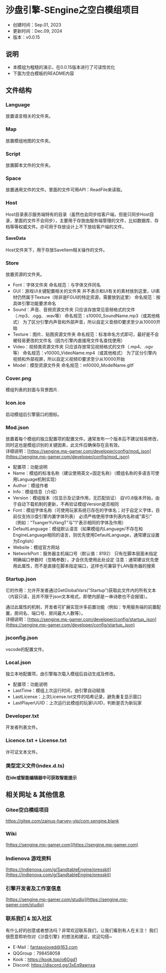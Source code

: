 # 沙盘引擎-SEngine之空白模组项目

- 创建时间：Sep.01, 2023
- 更新时间：Dec.09, 2024
- 版本：v0.0.15

## 说明

- 本模组为粗糙的演示，在0.0.15版本进行了可读性优化
- 下面为空白模板的README内容

## 文件结构

### Language

放置语言相关的文件夹。

### Map

放置模组地图的文件夹。

### Script

放置脚本文件的文件夹。

### Space

放置通用文件的文件。里面的文件可用API：ReadFile来读取。

### Host

Host目录表示服务端特有的目录（虽然也会同步给客户端，但是只同步Host目录，里面的文件不会同步），主要用于存放由服务端管理的文件，比如数据库、存档等等权威文件。亦可用于存放设计上不下放给客户端的文件。

#### SaveData

Host文件夹下，用于存放SaveItem相关操作的文件。

### Store

放置资源的文件夹。

- Font：字体文件夹
命名规范：与字体文件同名
- GUI：游戏UI关键配置相关的文件夹
并不表示和UI有关的素材放到这里，UI素材仍然属于Texture（除非是FGUI的特定资源，需要放到这里）
命名规范：按具体引擎功能要求命名
- Sound：声音、音频资源文件夹
只应该存放常见音频格式的文件（.mp3、.ogg、.wav等）
命名规范：s10000_SoundName.mp3（或其他格式）
为了区分引擎内声音和外部声音，所以自定义音频ID要求至少从10000开始
- Texture：图片、贴图资源文件夹
命名规范：标准命名方式即可，最好是不会被轻易更改的文件名（因为引擎内直接用文件名查找使用）
- Video：视频类资源文件夹
只应该存放常见视频格式的文件（.mp4、.ogv等）
命名规范：v10000_VideoName.mp4（或其他格式）
为了区分引擎内视频和外部视屏，所以自定义视频ID要求至少从10000开始
- Model：模型资源文件夹
命名规范：m10000_ModelName.gltf

### Cover.png

模组列表的封面与背景图片.

### Icon.ico

启动模组后引擎窗口的图标。

### Mod.json

放置着每个模组的独立配置项的配置文件。通常发布一个版本后不建议轻易修改，同时这也是模组识别的关键因素，此文件应确保存在且有效。  
详细说明：[https://sengine.mp-gamer.com/developer/config/mod_json](https://sengine.mp-gamer.com/developer/config/mod_json)

- 配置项：功能说明
- Name：模组的标准名称（建议使用英文+固定名称）（模组名称的多语言可使用Language机制实现）
- Author：模组作者
- Info：模组信息（介绍）
- Version：模组版本（仅显示及记录作用，无匹配验证）
自V0.8版本开始，由于自动下载机制的更新，不再验证模组Version是否相同
- Font：模组字体名称（可使用玩家系统已存在的字体名；对于自定义字体，目前仅支持沙盘引擎内置字体列表）
必须严格使用字体列表内名称或"索引"
（例如："TsangerYuYangT"与"1"表示相同的字体及作用）
- DefaultLanguage：模组默认语言（如果模组内Language/不存在和EngineLanguage相同的语言，则优先使用DefaultLanguage，通常建议设置为English）
- Website：模组官方网站
- NetworkPort：服务器主机端口号（默认值：8192）
只有在脚本层面未指定明确端口参数时（忽略参数），才会优先使用此处设定
注意：通常建议优先使用此属性，而不是直接在脚本指定端口，这样也可兼容于LAN服务器的搜索

### Startup.json

它的作用：允许开发者通过GetGlobalVars("Startup")获取此文件内的所有文本（内容只读，且并不限于json文本格式，即使内部是一串诗歌也不会报错）。  

通过此属性的机制，开发者可扩展实现许多前置功能（例如：专用服务端的前置配置，房间名、端口号、房间最大人数等）。  
详细说明：[https://sengine.mp-gamer.com/developer/config/startup_json](https://sengine.mp-gamer.com/developer/config/startup_json)

### jsconfig.json

vscode的配置文件。

### Local.json

独立本地配置项，由引擎每次载入模组后自动生成及修改。

- 配置项：功能说明
- LastTime：模组上次运行时间，由引擎自动赋值
- LastLicense：上次License.txt文件的哈希记录，避免重复显示窗口
- LastPlayerUUID：上次运行此模组的玩家UUID，判断是否为新玩家

### Developer.txt

开发者列表文件。

### Licence.txt + License.txt

许可证文本文件。

### 类型定义文件(index.d.ts)

**在ide或智能编辑器中可获取智能提示**  

## 相关网址 & 其他信息

### Gitee空白模组项目

<https://gitee.com/zainus-harvey-yip/com.sengine.blank>

### Wiki

[https://sengine.mp-gamer.com](https://sengine.mp-gamer.com)

### Indienova 游戏资料

[https://indienova.com/g/SandtableEngine/presskit](https://indienova.com/g/SandtableEngine/presskit)

### 引擎开发者及工作室信息

[https://sengine.mp-gamer.com/studio](https://sengine.mp-gamer.com/studio)

### 联系我们 & 加入社区

有什么好的创意或者想法吗？非常欢迎联系我们，让我们看到有人在关注！ 我们很愿意聆听你对《沙盘引擎》的想法和建议，欢迎勾搭~  

- E-Mail：<fantasyjoyed@163.com>
- QQGroup：798458058
- Kook：<https://kook.top/o6Ggd1>
- Discord: <https://discord.gg/3xEq9awnxa>
